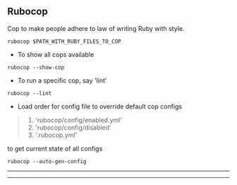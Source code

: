 ## Rubocop

Cop to make people adhere to law of writing Ruby with style.

```
rubocop $PATH_WITH_RUBY_FILES_TO_COP
```

* To show all cops available

```
rubocop --show-cop
```

* To run a specific cop, say 'lint'

```
rubocop --lint
```

* Load order for config file to override default cop configs

> 1. 'rubocop/config/enabled.yml'
> 2. 'rubocop/config/disabled'
> 3. '.rubocop.yml'

to get current state of all configs
```
rubocop --auto-gen-config
```

---
---
